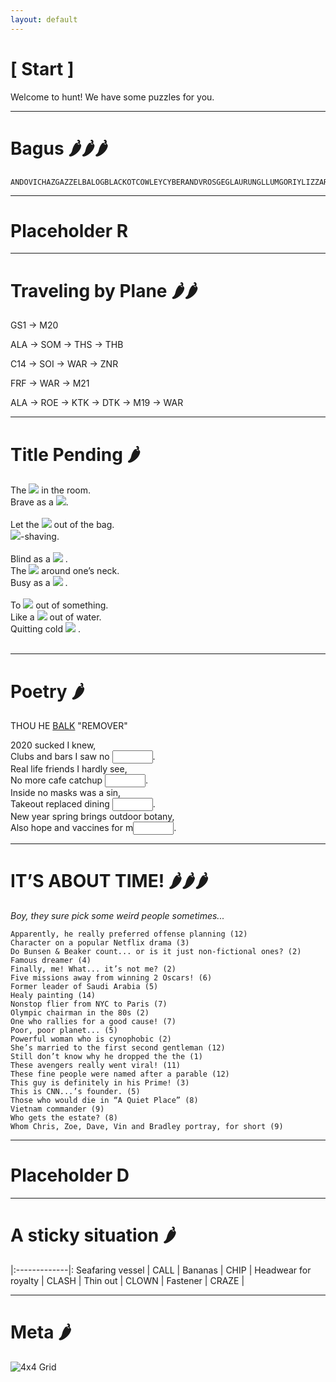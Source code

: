 ```yaml
---
layout: default
---
```


# [ Start ]

Welcome to hunt! We have some puzzles for you.

<!-- Text can be **bold**, _italic_, or ~~strikethrough~~ -->

<!--- [Link to another page](./another-page.html). --->


<!--- ![Octocat](https://github.githubassets.com/images/icons/emoji/octocat.png) -->


* * * 

# Bagus 🌶️🌶️🌶️

```
ANDOVICHAZGAZZELBALOGBLACKOTCOWLEYCYBERANDVROSGEGLAURUNGLLUMGORIYLIZZARDLMIALUIFERLURZMALACIOBLINOCTROKPISTACOPOSVOICERAINRASILONRMOSSELOBSIBYSLIHEENSNOWFLAKWACHIEFWEDIGO
```

* * * 

# Placeholder R

* * * 

# Traveling by Plane 🌶️🌶️

GS1 → M20

ALA → SOM → THS → THB

C14 → SOI → WAR  → ZNR 

FRF →  WAR → M21

ALA → ROE → KTK → DTK → M19 → WAR


* * * 

# Title Pending 🌶️

  
  <div class='joeri'>
    The <img src="{{site.baseurl}}/assets/images/placeholder.png"> in the room.  
   </div>
  <div class='joeri'>
    Brave as a <img src="{{site.baseurl}}/assets/images/placeholder.png">.  
  </div>
  
  <br>

  <div class='joeri'>
    Let the <img src="{{sites.baseurl}}/assets/images/placeholder.png"> out of the bag.  
  </div>
  <div class='joeri'>
    <img src="{{sites.baseurl}}/assets/images/placeholder.png">-shaving.  
  </div>

  <br>

  <div class='joeri'>
    Blind as a <img src="{{sites.baseurl}}/assets/images/placeholder.png"> .  
  </div>
  <div class='joeri'>
    The <img src="{{sites.baseurl}}/assets/images/placeholder.png">  around one’s neck.   
  </div>
  <div class='joeri'>
    Busy as a <img src="{{sites.baseurl}}/assets/images/placeholder.png"> .   
  </div>

  <br>

  <div class='joeri'>
    To <img src="{{sites.baseurl}}/assets/images/placeholder.png">  out of something.  
  </div>
  <div class='joeri'>
    Like a <img src="{{sites.baseurl}}/assets/images/placeholder.png">  out of water.   
  </div>
  <div class='joeri'>
   Quitting cold <img src="{{sites.baseurl}}/assets/images/placeholder.png"> .   
  </div>

  <br>

* * * 

# Poetry 🌶️

THOU HE <u>BALK</u> "REMOVER"

2020 sucked I knew,  
Clubs and bars I saw no <input type="text" size='5' class="poetry">.  
Real life friends I hardly see,  
No more cafe catchup <input type="text" size='5' class="poetry">.  
Inside no masks was a sin,  
Takeout replaced dining <input type="text" size='5' class="poetry">.  
New year spring brings outdoor botany,  
Also hope and vaccines for m<input type="text" size='5' class="poetry">.  

* * * 

# IT’S ABOUT TIME! 🌶️🌶️🌶️

_Boy, they sure pick some weird people sometimes..._

```
Apparently, he really preferred offense planning (12)
Character on a popular Netflix drama (3)
Do Bunsen & Beaker count... or is it just non-fictional ones? (2)
Famous dreamer (4)
Finally, me! What... it’s not me? (2)
Five missions away from winning 2 Oscars! (6)
Former leader of Saudi Arabia (5)
Healy painting (14)
Nonstop flier from NYC to Paris (7)
Olympic chairman in the 80s (2)
One who rallies for a good cause! (7)
Poor, poor planet... (5)
Powerful woman who is cynophobic (2)
She’s married to the first second gentleman (12)
Still don’t know why he dropped the the (1)
These avengers really went viral! (11)
These fine people were named after a parable (12)
This guy is definitely in his Prime! (3)
This is CNN...’s founder. (5)
Those who would die in “A Quiet Place” (8)
Vietnam commander (9)
Who gets the estate? (8)
Whom Chris, Zoe, Dave, Vin and Bradley portray, for short (9)
```

* * * 

# Placeholder D

* * * 

# A sticky situation 🌶️

|:-------------|:
Seafaring vessel | CALL |
Bananas |  CHIP |
Headwear for royalty |  CLASH |
Thin out |   CLOWN |
Fastener |   CRAZE |

* * * 
# Meta 🌶️

<img src="{{site.baseurl}}/assets/images/Grid.png" alt="4x4 Grid">

